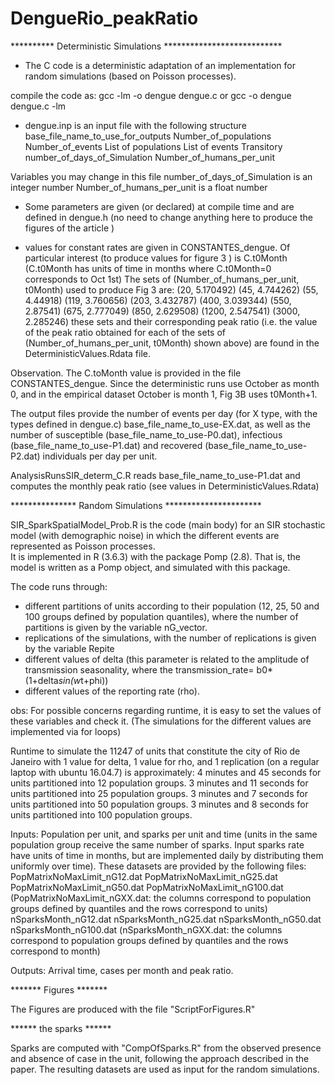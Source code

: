 # DengueRio_peakRatio

********** Deterministic Simulations ***************************
* The C code is a deterministic adaptation of an implementation for random simulations (based on Poisson processes). 

compile the code as:
gcc -lm -o dengue dengue.c or gcc -o dengue dengue.c -lm

* dengue.inp is an input file with the following structure
base_file_name_to_use_for_outputs
Number_of_populations Number_of_events
List of populations
List of events
Transitory number_of_days_of_Simulation Number_of_humans_per_unit

Variables you may change in this file
number_of_days_of_Simulation is an integer number
Number_of_humans_per_unit is a float number
		
* Some parameters are given (or declared) at compile time and are defined in dengue.h (no need to change anything here to produce the figures of the article )

* values for constant rates are given in CONSTANTES_dengue. Of particular interest (to produce values for figure 3 ) is C.t0Month (C.t0Month has units of time in months where C.t0Month=0 corresponds to Oct 1st)
The sets of (Number_of_humans_per_unit, t0Month) used to produce Fig 3 are:
(20, 5.170492)
(45, 4.744262)
(55, 4.44918)
(119, 3.760656)
(203, 3.432787)
(400, 3.039344)
(550, 2.87541)
(675, 2.777049)
(850, 2.629508)
(1200, 2.547541)
(3000, 2.285246)
these sets and their corresponding peak ratio (i.e. the value of the peak ratio obtained for each of the sets of (Number_of_humans_per_unit, t0Month) shown above) are found in the DeterministicValues.Rdata file. 


Observation. The C.toMonth value is provided in the file CONSTANTES_dengue. Since the deterministic runs use October as month 0, and in the empirical dataset October is month 1, Fig 3B uses t0Month+1.


The output files provide the number of events per day (for X type, with the types defined in dengue.c) base_file_name_to_use-EX.dat, as well as the number of susceptible (base_file_name_to_use-P0.dat), infectious (base_file_name_to_use-P1.dat) and recovered (base_file_name_to_use-P2.dat) individuals per day per unit.


AnalysisRunsSIR_determ_C.R reads base_file_name_to_use-P1.dat and computes the monthly peak ratio (see values in DeterministicValues.Rdata)

*************** Random Simulations **********************

SIR_SparkSpatialModel_Prob.R is the code (main body) for an SIR stochastic model (with demographic noise) in which the different events are represented as Poisson processes.  
It is implemented in R (3.6.3) with the package Pomp (2.8). That is, the model is written as a Pomp object, and simulated with this package.

The code runs through:
 - different partitions of units according to their population (12, 25, 50 and 100 groups defined by population quantiles), where the number of partitions is given by the variable nG_vector.
 - replications of the simulations, with the number of replications is given by the variable Repite
 - different values of delta (this parameter is related to the amplitude of transmission seasonality, where the transmission_rate= b0*(1+delta*sin(w*t+phi))
 - different values of the reporting rate (rho). 

obs: For possible concerns regarding runtime, it is easy to set the values of these variables and check it. (The simulations for the different values are implemented via for loops)

Runtime to simulate the 11247 of units that constitute the city of Rio de Janeiro with 1 value for delta, 1 value for rho, and 1 replication (on a regular laptop with ubuntu 16.04.7) is approximately:
4 minutes and 45 seconds for units partitioned into 12 population groups.
3 minutes and 11 seconds for units partitioned into 25 population groups.
3 minutes and 7 seconds for units partitioned into 50 population groups.
3 minutes and 8 seconds for units partitioned into 100 population groups.


Inputs: Population per unit, and sparks per unit and time (units in the same population group receive the same number of sparks. Input sparks rate have units of time in months, but are implemented daily by distributing them uniformly over time). These datasets are provided by the following files: 
PopMatrixNoMaxLimit_nG12.dat
PopMatrixNoMaxLimit_nG25.dat
PopMatrixNoMaxLimit_nG50.dat
PopMatrixNoMaxLimit_nG100.dat
(PopMatrixNoMaxLimit_nGXX.dat: the columns correspond to population groups defined by quantiles and the rows correspond to units)
nSparksMonth_nG12.dat
nSparksMonth_nG25.dat
nSparksMonth_nG50.dat
nSparksMonth_nG100.dat
(nSparksMonth_nGXX.dat: the columns correspond to population groups defined by quantiles and the rows correspond to month)


Outputs: Arrival time, cases per month and peak ratio.


******* Figures *******

The Figures are produced with the file "ScriptForFigures.R"


****** the sparks ******

Sparks are computed with "CompOfSparks.R" from the observed presence and absence of case in the unit, following the approach described in the paper. The resulting datasets are used as input for the random simulations.
